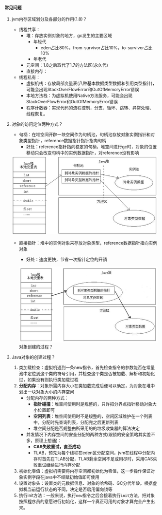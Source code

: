 #### 常见问题

1. jvm内存区域划分及各部分的作用(1.8)？
   - 线程共享：
     - 堆：存放实例对象的地方，gc发生的主要区域
       - 年轻代
         - eden占比80%，from-survivor占比10%，to-survivor占比10%
       - 年老代
     - 元空间：1.8之后取代了1.7的方法区(永久代)
     - 直接内存：
   - 线程私有：
     - 虚拟机栈：存放局部变量表(八种基本数据类型数据和引用类型指针)，可能会出现StackOverFlowError和OutOfMemoryError错误
     - 本地方法栈：为虚拟机使用Native方法服务，可能会出现StackOverFlowError和OutOfMemoryError错误
     - 程序计数器：实现代码的流程控制，分支、循环、跳转、异常处理、线程恢复。

2. 对象的访问定位两种方式？

   - 句柄：在堆空间开辟一块空间作为句柄池，句柄池存放对象实例指针和对象类型指针，reference数据指针指针指向句柄
     - 好处：reference指针指向稳定的句柄，堆空间进行gc时，对象的位置移动只会改变句柄中的实例数据指针，对reference没有影响

   <img src="img/句柄池.png" style="zoom:67%;" >

   - 直接指针：堆中的实例对象来存放对象类型，reference数据指针指向实例对象

     - 好处：速度更快，节省一次指针定位的开销

     <img src="img/直接指针.png" style="zoom:67%;" >对象创建的过程？

3. Java对象的创建过程？
   1. 类加载检查：虚拟机遇到一条new指令，首先检查指令的参数能否在常量池中定位到这个类的符号引用，并检查这个类是否被加载、解析和初始化过，如果没有则执行类加载过程
   2. **分配内存**：对象所需内存大小在类加载完成后便可以确定，为对象在堆中划出一块对象大小的内存空间
      - 分配内存的两种方式：
        - **指针碰撞**：堆空间使用时是规整的，只许把分界点指针移动对象大小位置即可
        - **空闲列表**：堆空间使用时不是规整的，空闲区域维护在一个列表中，分配时先查询列表，分配完之后更新列表
        - 堆空间分配是否规整由所采用的的垃圾收集器的算法决定
      - 并发情况下内存空间的安全分配的两种方式(跟锁的安全策略其实差不多，原理上想通)：
        - **CAS失败重试，直至成功**
        - TLAB，预先为每个线程在eden区分配空间，jvm在线程中分配内存时首先在TLAB分配，TLAB剩余空间不足或用尽时，采用CAS失败重试继续进行内存分配
   3. 初始化零值：虚拟机需要将内存空间都初始化为零值，这一步操作保证对象实例字段在java中不经赋初始值即可使用
   4. 设置对象头：设置类的元数据信息、对象的哈希码、GC分代年龄。根据虚拟机当前运行状态的不同，决定是否启用偏向锁等
   5. 执行init方法：一般来说，执行`new`指令之后会接着执行`init`方法，把对象按照程序员的意愿进行初始化，这样一个真正可用的对象才算完全产生出来。